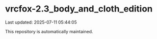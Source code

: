 # vrcfox-2.3_body_and_cloth_edition

Last updated: 2025-07-11 05:44:05

This repository is automatically maintained.
